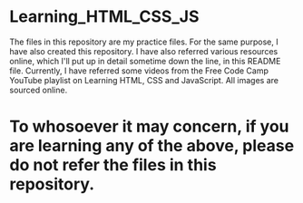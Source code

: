 # Learning_HTML_CSS_JS
The files in this repository are my practice files. 
For the same purpose, I have also created this repository. 
I have also referred various resources online, which I'll put up in detail sometime down the line, in this README file.
Currently, I have referred some videos from the Free Code Camp YouTube playlist on Learning HTML, CSS and JavaScript.
All images are sourced online. 

# To whosoever it may concern, if you are learning any of the above, please do not refer the files in this repository.
